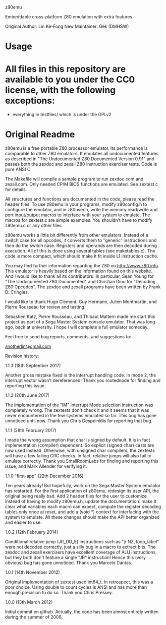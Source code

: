 z80emu

Embeddable cross-platform Z80 emulation with extra features.

Original Author: Lin Ke-Fong
New Maintainer: Gek (DMHSW) 
# Usage


# All files in this repository are available to you under the CC0 license, with the following exceptions:

* everything in testfiles/ which is under the GPLv2

# Original Readme
z80emu is a free portable Z80 processor emulator. Its performance is comparable
to other Z80 emulators. It emulates all undocumented features as described in 
"The Undocumented Z80 Documented Version 0.91" and passes both the zexdoc and 
zexall Z80 instruction exerciser tests. Code is pure ANSI C.
 
The Makefile will compile a sample program to run zexdoc.com and zexall.com.
Only needed CP/M BIOS functions are emulated. See zextest.c for details.
 
All structures and functions are documented in the code, please read the header
files. To use z80emu in your programs, modify z80config.h to configure the 
emulator, and in z80user.h, write the memory read/write and port input/output 
macros to interface with your system to emulate. The macros for zextest.c are 
simple examples. You shouldn't have to modify z80emu.c or any other files.
 
z80emu works a little bit differently from other emulators. Instead of a switch
case for all opcodes, it converts them to "generic" instructions and then do
the switch case. Registers and operands are then decoded during execution. All 
of this is done using several tables (see maketables.c). The code is more 
compact, which should make it fit inside L1 instruction cache.
 
You may find further information regarding the Z80 on http://www.z80.info. This
emulator is heavily based on the information found on this website. And I would
like to thank all its contributors. In particular, Sean Young for "The 
Undocumented Z80 Documented" and Christian Dinu for "Decoding Z80 Opcodes". The
zexdoc and zexall programs have been written by Frank D. Cringles.
 
I would like to thank Hugo Clement, Guy Hermann, Julien Montmartin, and Pierre
Rousseau for review and testing.
 
Sebastien Katz, Pierre Rousseau, and Thibaut Mattern made me start this project
as part of a Sega Master System console emulator. That was long ago, back at
university. I hope I will complete a full emulator someday.
 
Feel free to send bug reports, comments, and suggestions to:
 
anotherlin@gmail.com
 
Revision history:

1.1.3 (18th September 2017)

Another gross mistake fixed in the interrupt handling code: In mode 2, the 
interrupt vector wasn't dereferenced! Thank you rootednode for finding and
reporting this issue.

1.1.2 (20th June 2017)

The implementation of the "IM" Interrupt Mode selection instruction was 
completely wrong. The zextests don't check it and it seems that it was never
encountered in the few systems emulated so far. This bug has gone unnoticed 
until now. Thank you Chris Despoinidis for reporting that bug.

1.1.1 (28th February 2017)

I made the wrong assumption that char is signed by default. It is in fact 
implementation (compiler) dependent. So explicit (signed char) casts are now
used instead. Otherwise, with unsigned char compilers, the zextests will have
a few failing CRC checks. In fact, relative jumps will also fail to emulate 
correctly. Thank you SmallRoomLabs for finding and reporting this issue, and 
Mark Allender for verifying it.
 
1.1.0 "first-app" (22th December 2016)

Ten years already! But hopefully, work on the Sega Master System emulator has 
restarted. For the first application of z80emu, redesign its user API, the
original being really bad. Add 2 header files for the user to customize instead
of having to modify z80emu.h, update the documentation: make it clear what 
variables each macro can expect, compute the register decoding tables only once
at reset, and add a (void *) context for interfacing with the system to 
emulate. All these changes should make the API better organized and easier to 
use. 
 
1.0.2 (12th February 2014)
 
Conditional relative jump (JR_DD_E) instructions such as "jr NZ, loop_label"
were not decoded correctly, just a silly bug in a macro to extract bits. The 
zexdoc and zexall exercisers have excellent coverage of ALU instructions, but
they both don't feature a single "JR" instruction! Hence this (very obvious)
bug has gone unnoticed. Thank you Marcelo Dantas.
 
1.0.1 (14th November 2012)
 
Original implementation of zextest used int64_t. In retrospect, this was a poor 
choice. Using double to count cycles is ANSI and has more than enough precision 
to do so. Thank you Chris Pressey.
 
1.0.0 (13th March 2012)
 
Initial commit on github. Actually, the code has been almost entirely written 
during the summer of 2006.
